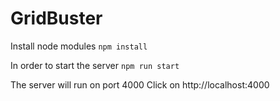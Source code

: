 # GridBuster

Install node modules
`npm install` 

In order to start the server 
`npm run start` 

The server will run on port 4000
Click on http://localhost:4000
